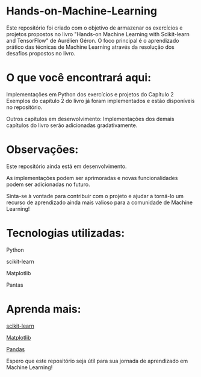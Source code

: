 # Hands-on-Machine-Learning

Este repositório foi criado com o objetivo de armazenar os exercícios e projetos propostos no livro "Hands-on Machine Learning with Scikit-learn and TensorFlow" de Aurélien Géron. O foco principal é o aprendizado prático das técnicas de Machine Learning através da resolução dos desafios propostos no livro.

# O que você encontrará aqui:

Implementações em Python dos exercícios e projetos do Capítulo 2
Exemplos do capítulo 2 do livro já foram implementados e estão disponíveis no repositório.

Outros capítulos em desenvolvimento:
Implementações dos demais capítulos do livro serão adicionadas gradativamente.

# Observações:

Este repositório ainda está em desenvolvimento.

As implementações podem ser aprimoradas e novas funcionalidades podem ser adicionadas no futuro.

Sinta-se à vontade para contribuir com o projeto e ajudar a torná-lo um recurso de aprendizado ainda mais valioso para a comunidade de Machine Learning!

# Tecnologias utilizadas:

Python

scikit-learn

Matplotlib

Pantas

# Aprenda mais:

[scikit-learn](https://scikit-learn.org/)

[Matplotlib](https://matplotlib.org/)

[Pandas](https://pandas.pydata.org/)

Espero que este repositório seja útil para sua jornada de aprendizado em Machine Learning!

